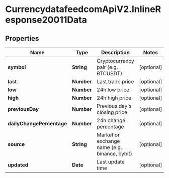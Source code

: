 # CurrencydatafeedcomApiV2.InlineResponse20011Data

## Properties
Name | Type | Description | Notes
------------ | ------------- | ------------- | -------------
**symbol** | **String** | Cryptocurrency pair (e.g. BTCUSDT) | [optional] 
**last** | **Number** | Last trade price | [optional] 
**low** | **Number** | 24h low price | [optional] 
**high** | **Number** | 24h high price | [optional] 
**previousDay** | **Number** | Previous day&#x27;s closing price | [optional] 
**dailyChangePercentage** | **Number** | 24h change percentage | [optional] 
**source** | **String** | Market or exchange name (e.g. binance, bybit) | [optional] 
**updated** | **Date** | Last update time | [optional] 
